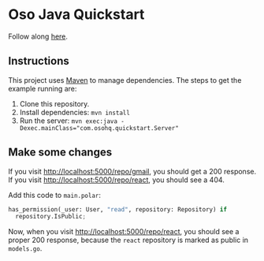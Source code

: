 # Oso Java Quickstart

Follow along [here](https://docs.osohq.com/java/getting-started/quickstart.html).

## Instructions

This project uses [Maven](https://maven.apache.org/) to manage dependencies. The
steps to get the example running are:

1. Clone this repository.
2. Install dependencies: `mvn install`
3. Run the server: `mvn exec:java -Dexec.mainClass="com.osohq.quickstart.Server"`

## Make some changes

If you visit
[http://localhost:5000/repo/gmail](http://localhost:5000/repo/gmail), you
should get a 200 response. If you visit
[http://localhost:5000/repo/react](http://localhost:5000/repo/react), you
should see a 404.

Add this code to `main.polar`:
```python
has_permission(_user: User, "read", repository: Repository) if
  repository.IsPublic;
```

Now, when you visit
[http://localhost:5000/repo/react](http://localhost:5000/repo/react), you should
see a proper 200 response, because the `react` repository is marked as public
in `models.go`.

